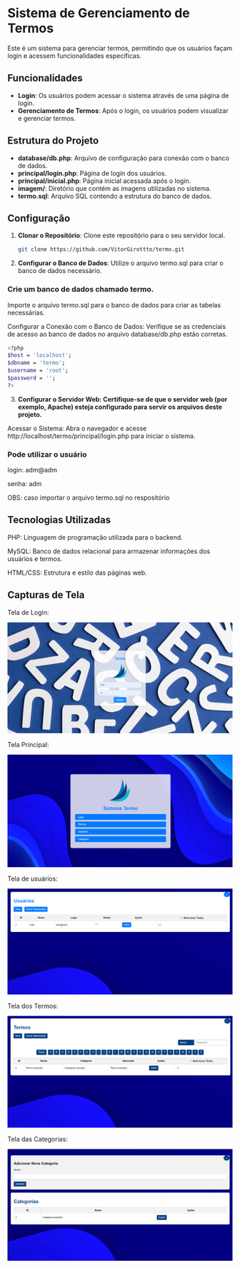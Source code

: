 # Sistema de Gerenciamento de Termos

Este é um sistema para gerenciar termos, permitindo que os usuários façam login e acessem funcionalidades específicas.

## Funcionalidades

- **Login**: Os usuários podem acessar o sistema através de uma página de login.
- **Gerenciamento de Termos**: Após o login, os usuários podem visualizar e gerenciar termos.

## Estrutura do Projeto

- **database/db.php**: Arquivo de configuração para conexão com o banco de dados.
- **principal/login.php**: Página de login dos usuários.
- **principal/inicial.php**: Página inicial acessada após o login.
- **imagem/**: Diretório que contém as imagens utilizadas no sistema.
- **termo.sql**: Arquivo SQL contendo a estrutura do banco de dados.

## Configuração

1. **Clonar o Repositório**: Clone este repositório para o seu servidor local.

   ```bash
   git clone https://github.com/VitorGirottto/termo.git
2. **Configurar o Banco de Dados**: Utilize o arquivo termo.sql para criar o banco de dados necessário.

### Crie um banco de dados chamado termo.

Importe o arquivo termo.sql para o banco de dados para criar as tabelas necessárias.

Configurar a Conexão com o Banco de Dados: Verifique se as credenciais de acesso ao banco de dados no arquivo database/db.php estão corretas.
 ```bash
<?php
$host = 'localhost';
$dbname = 'termo';
$username = 'root';
$password = '';
?>
```
3. **Configurar o Servidor Web: Certifique-se de que o servidor web (por exemplo, Apache) esteja configurado para servir os arquivos deste projeto.**

Acessar o Sistema: Abra o navegador e acesse http://localhost/termo/principal/login.php para iniciar o sistema.

### Pode utilizar o usuário 

login: adm@adm

senha: adm

OBS: caso importar o arquivo termo.sql no respositório

## Tecnologias Utilizadas

PHP: Linguagem de programação utilizada para o backend.

MySQL: Banco de dados relacional para armazenar informações dos usuários e termos.

HTML/CSS: Estrutura e estilo das páginas web.

## Capturas de Tela

Tela de Login:

<img src="capturas_de_tela/Login.png">

Tela Principal:

<img src="capturas_de_tela/Inicial.png">

Tela de usuários:

<img src="capturas_de_tela/Usuarios.png">

Tela dos Termos:

<img src="capturas_de_tela/Termos.png">

Tela das Categorias:

<img src="capturas_de_tela/Categorias.png">


